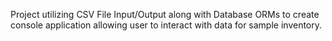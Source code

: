 Project utilizing CSV File Input/Output along with Database ORMs to create console application allowing user to interact with data for sample inventory.
